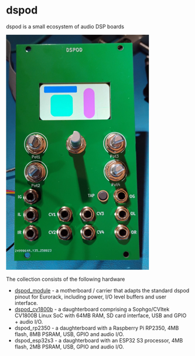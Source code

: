 # dspod

dspod is a small ecosystem of audio DSP boards

![](./doc/dspod.jpg)

The collection consists of the following hardware

* [dspod_module](./dspod_module) - a motherboard / carrier that adapts the standard dspod pinout
  for Eurorack, including power, I/O level buffers and user interface.
* [dspod_cv1800b](./dspod_cv1800b) - a daughterboard comprising a Sophgo/CVItek CV1800B Linux SoC
  with 64MB RAM, SD card interface, USB and GPIO + audio I/O.
* dspod_rp2350 - a daughterboard with a Raspberry Pi RP2350, 4MB flash, 8MB PSRAM,
  USB, GPIO and audio I/O.
* dspod_esp32s3 - a daughterboard with an ESP32 S3 processor, 4MB flash, 2MB PSRAM,
  USB, GPIO and audio I/O.
